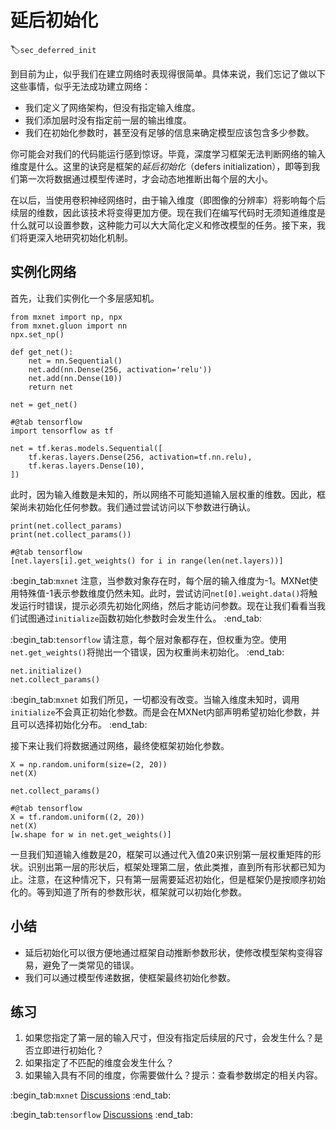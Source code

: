 # 延后初始化
:label:`sec_deferred_init`

到目前为止，似乎我们在建立网络时表现得很简单。具体来说，我们忘记了做以下这些事情，似乎无法成功建立网络：

* 我们定义了网络架构，但没有指定输入维度。
* 我们添加层时没有指定前一层的输出维度。
* 我们在初始化参数时，甚至没有足够的信息来确定模型应该包含多少参数。

你可能会对我们的代码能运行感到惊讶。毕竟，深度学习框架无法判断网络的输入维度是什么。这里的诀窍是框架的*延后初始化*（defers initialization），即等到我们第一次将数据通过模型传递时，才会动态地推断出每个层的大小。

在以后，当使用卷积神经网络时，由于输入维度（即图像的分辨率）将影响每个后续层的维数，因此该技术将变得更加方便。现在我们在编写代码时无须知道维度是什么就可以设置参数，这种能力可以大大简化定义和修改模型的任务。接下来，我们将更深入地研究初始化机制。

## 实例化网络

首先，让我们实例化一个多层感知机。

```{.python .input}
from mxnet import np, npx
from mxnet.gluon import nn
npx.set_np()

def get_net():
    net = nn.Sequential()
    net.add(nn.Dense(256, activation='relu'))
    net.add(nn.Dense(10))
    return net

net = get_net()
```

```{.python .input}
#@tab tensorflow
import tensorflow as tf

net = tf.keras.models.Sequential([
    tf.keras.layers.Dense(256, activation=tf.nn.relu),
    tf.keras.layers.Dense(10),
])
```

此时，因为输入维数是未知的，所以网络不可能知道输入层权重的维数。因此，框架尚未初始化任何参数。我们通过尝试访问以下参数进行确认。

```{.python .input}
print(net.collect_params)
print(net.collect_params())
```

```{.python .input}
#@tab tensorflow
[net.layers[i].get_weights() for i in range(len(net.layers))]
```

:begin_tab:`mxnet`
注意，当参数对象存在时，每个层的输入维度为-1。MXNet使用特殊值-1表示参数维度仍然未知。此时，尝试访问`net[0].weight.data()`将触发运行时错误，提示必须先初始化网络，然后才能访问参数。现在让我们看看当我们试图通过`initialize`函数初始化参数时会发生什么。
:end_tab:

:begin_tab:`tensorflow`
请注意，每个层对象都存在，但权重为空。使用`net.get_weights()`将抛出一个错误，因为权重尚未初始化。
:end_tab:

```{.python .input}
net.initialize()
net.collect_params()
```

:begin_tab:`mxnet`
如我们所见，一切都没有改变。当输入维度未知时，调用`initialize`不会真正初始化参数。而是会在MXNet内部声明希望初始化参数，并且可以选择初始化分布。
:end_tab:

接下来让我们将数据通过网络，最终使框架初始化参数。

```{.python .input}
X = np.random.uniform(size=(2, 20))
net(X)

net.collect_params()
```

```{.python .input}
#@tab tensorflow
X = tf.random.uniform((2, 20))
net(X)
[w.shape for w in net.get_weights()]
```

一旦我们知道输入维数是20，框架可以通过代入值20来识别第一层权重矩阵的形状。识别出第一层的形状后，框架处理第二层，依此类推，直到所有形状都已知为止。注意，在这种情况下，只有第一层需要延迟初始化，但是框架仍是按顺序初始化的。等到知道了所有的参数形状，框架就可以初始化参数。

## 小结

* 延后初始化可以很方便地通过框架自动推断参数形状，使修改模型架构变得容易，避免了一类常见的错误。
* 我们可以通过模型传递数据，使框架最终初始化参数。

## 练习

1. 如果您指定了第一层的输入尺寸，但没有指定后续层的尺寸，会发生什么？是否立即进行初始化？
1. 如果指定了不匹配的维度会发生什么？
1. 如果输入具有不同的维度，你需要做什么？提示：查看参数绑定的相关内容。

:begin_tab:`mxnet`
[Discussions](https://discuss.d2l.ai/t/1834)
:end_tab:

:begin_tab:`tensorflow`
[Discussions](https://discuss.d2l.ai/t/1833)
:end_tab:
